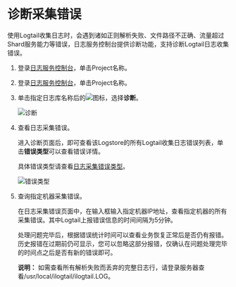 # 诊断采集错误

使用Logtail收集日志时，会遇到诸如正则解析失败、文件路径不正确、流量超过Shard服务能力等错误，日志服务控制台提供诊断功能，支持诊断Logtail日志收集错误。

1.  登录[日志服务控制台](https://sls.console.aliyun.com)，单击Project名称。

2.  登录[日志服务控制台](https://partners-intl.console.aliyun.com/#/sls)，单击Project名称。

3.  单击指定日志库名称后的![](https://static-aliyun-doc.oss-accelerate.aliyuncs.com/assets/img/zh-CN/5516574751/p54344.png)图标，选择**诊断**。

    ![诊断](../images/p5337.png "诊断")

4.  查看日志采集错误。

    进入诊断页面后，即可查看该Logstore的所有Logtail收集日志错误列表，单击**错误类型**可以查看错误详情。

    具体错误类型请查看[日志采集错误类型]()。

    ![错误类型](../images/p5338.png "查看采集错误")

5.  查询指定机器采集错误。

    在日志采集错误页面中，在输入框输入指定机器IP地址，查看指定机器的所有采集错误。其中Logtail上报错误信息的时间间隔为5分钟。

    处理问题完毕后，根据错误统计时间可以查看业务恢复正常后是否仍有报错。历史报错在过期前仍可显示，您可以忽略这部分报错，仅确认在问题处理完毕的时间点之后是否有新的错误即可。

    **说明：** 如需查看所有解析失败而丢弃的完整日志行，请登录服务器查看/usr/local/ilogtail/ilogtail.LOG。


